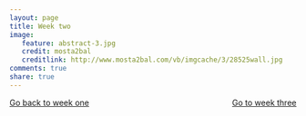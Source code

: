 ```yaml
---
layout: page 
title: Week two 
image: 
   feature: abstract-3.jpg
   credit: mosta2bal
   creditlink: http://www.mosta2bal.com/vb/imgcache/3/28525wall.jpg
comments: true
share: true 
---
```










<div style="float: left"> 
<a href="{{ site.url }}/leisure-hospitality/project/week-1/" class="btn">Go back to week one</a>
</div>

<div style="float: right"> 
<a href="{{ site.url }}/leisure-hospitality/project/week-3/" class="btn">Go to week three</a>
</div>